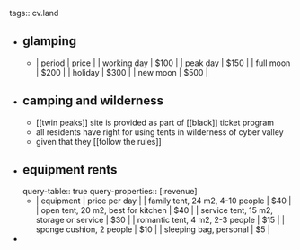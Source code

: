 tags:: cv.land

- ## glamping
	- | period | price |
	  | working day | $100 |
	  | peak day | $150 |
	  | full moon | $200 |
	  | holiday | $300 |
	  | new moon | $500 |
- ## camping and wilderness
	- [[twin peaks]] site is provided as part of [[black]] ticket program
	- all residents have right for using tents in wilderness of cyber valley
	- given that they [[follow the rules]]
- ## equipment rents
  query-table:: true
  query-properties:: [:revenue]
	- | equipment | price per day | 
	  | family tent, 24 m2, 4-10 people | $40 |
	  | open tent, 20 m2, best for kitchen | $40 |
	  | service tent, 15 m2, storage or service | $30 |
	  | romantic tent, 4 m2, 2-3 people | $15 |
	  | sponge cushion, 2 people | $10 |
	  | sleeping bag, personal | $5 |
-